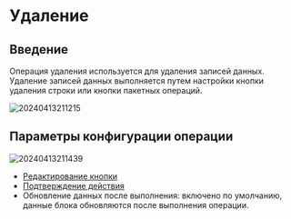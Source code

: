 # Удаление

## Введение

Операция удаления используется для удаления записей данных. Удаление записей данных выполняется путем настройки кнопки удаления строки или кнопки пакетных операций.

![20240413211215](https://static-docs.nocobase.com/20240413211215.png)

## Параметры конфигурации операции

![20240413211439](https://static-docs.nocobase.com/20240413211439.png)

- [Редактирование кнопки](/handbook/ui/actions/action-settings/edit-button)
- [Подтверждение действия](/handbook/ui/actions/action-settings/double-check)
- Обновление данных после выполнения: включено по умолчанию, данные блока обновляются после выполнения операции.